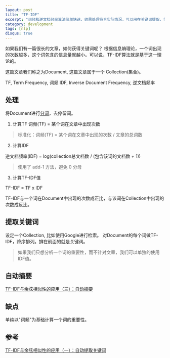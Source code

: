 ```yaml
---
layout: post
title: "TF-IDF"
excerpt: "词频和逆文档频率算法简单快速，结果处理符合实际情况，可以用在关键词提取，信息检索等很多地方。"
category: development
tags: [nlp]
disqus: true
---
```


如果我们有一篇很长的文章，如何获得关键词呢？
根据信息熵理论，一个词出现的次数越多，这个词包含的信息量就越小。可以说，TF-IDF算法就是基于这一理论的。

这篇文章我们称之为Document, 这篇文章属于一个 Collection(集合)。

TF, Term Frequency, 词频 
IDF, Inverse Document Frequency, 逆文档频率

## 处理

将Document进行[分词](http://nlp.chatbot.io/public/index.html)，去停留词。

1) 计算TF
词频(TF) = 某个词在文章中出现次数

> 标准化：词频(TF) = 某个词在文章中出现的次数 / 文章的总词数

2) 计算IDF

逆文档频率(IDF) = log(collection总文档数 / (包含该词的文档数 + 1))

> 使用了 add-1 方法，避免 0 分母

3) 计算TF-IDF值

TF-IDF = TF x IDF

TF-IDF与一个词在Document中出现的次数成正比，与该词在Collection中出现的次数成反比。

## 提取关键词
设定一个Collection, 比如使用Google进行检索。
对Document的每个词做TF-IDF，降序排列。排在前面的就是关键词。

> 如果我们只想分析一个词的重要性，而不针对文章，我们可以单独的使用IDF值。

## 自动摘要
[TF-IDF与余弦相似性的应用（三）：自动摘要](http://itindex.net/detail/43346-tf-idf-%E4%BD%99%E5%BC%A6)

## 缺点
单纯以"词频"为基础计算一个词的重要性。


## 参考
[TF-IDF与余弦相似性的应用（一）：自动提取关键词](http://www.ruanyifeng.com/blog/2013/03/tf-idf.html)

